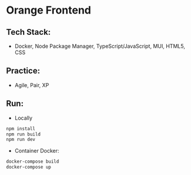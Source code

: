 # Orange Frontend

## Tech Stack:
- Docker, Node Package Manager, TypeScript/JavaScript, MUI, HTML5, CSS 

## Practice:
- Agile, Pair, XP

## Run:
- Locally
```bash
npm install
npm run build
npm run dev
```

- Container Docker:
```bash
docker-compose build
docker-compose up
```